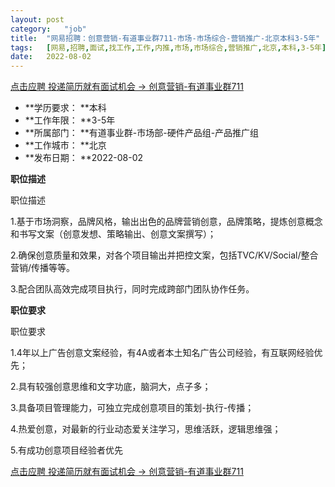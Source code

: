 ```yaml
---
layout:	post
category:	"job"
title:	"网易招聘：创意营销-有道事业群711-市场-市场综合-营销推广-北京本科3-5年"
tags:	[网易,招聘,面试,找工作,工作,内推,市场,市场综合,营销推广,北京,本科,3-5年]
date:	2022-08-02
---
```


[点击应聘 投递简历就有面试机会 ->  创意营销-有道事业群711](http://mobile.bole.netease.com/bole/boleDetail?id=41895&employeeId=346f03c3cda5f04c&key=all)



- **学历要求： **本科
- **工作年限： **3-5年
- **所属部门： **有道事业群-市场部-硬件产品组-产品推广组
- **工作城市： **北京
- **发布日期： **2022-08-02



**职位描述**

职位描述

1.基于市场洞察，品牌风格，输出出色的品牌营销创意，品牌策略，提炼创意概念和书写文案（创意发想、策略输出、创意文案撰写）；

2.确保创意质量和效果，对各个项目输出并把控文案，包括TVC/KV/Social/整合营销/传播等等。

3.配合团队高效完成项目执行，同时完成跨部门团队协作任务。



**职位要求**

职位要求

1.4年以上广告创意文案经验，有4A或者本土知名广告公司经验，有互联网经验优先；

2.具有较强创意思维和文字功底，脑洞大，点子多；

3.具备项目管理能力，可独立完成创意项目的策划-执行-传播；

4.热爱创意，对最新的行业动态爱关注学习，思维活跃，逻辑思维强；

5.有成功创意项目经验者优先



[点击应聘 投递简历就有面试机会 ->  创意营销-有道事业群711](http://mobile.bole.netease.com/bole/boleDetail?id=41895&employeeId=346f03c3cda5f04c&key=all)